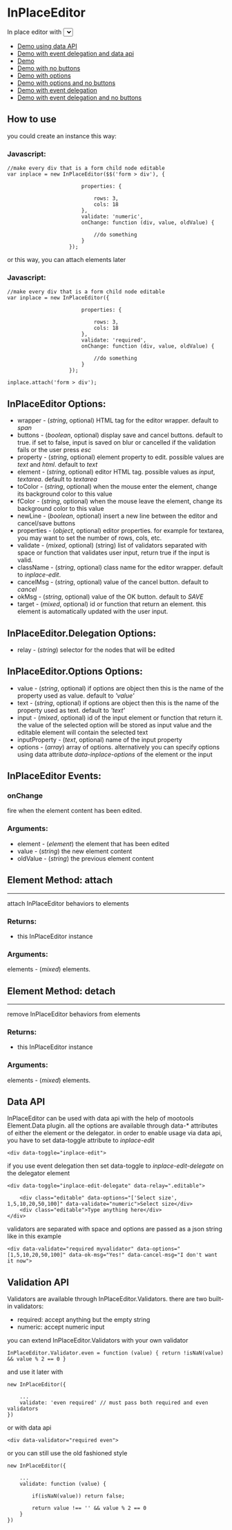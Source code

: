 InPlaceEditor
============

In place editor with <select> and event delegation support.

- [Demo using data API](http://tbela99.github.com/InPlaceEditor/Demos/index-data.html)
- [Demo with event delegation and data api](http://tbela99.github.com/InPlaceEditor/Demos/index-delegation-data.html)
- [Demo](http://tbela99.github.com/InPlaceEditor/Demos/index.html)
- [Demo with no buttons](http://tbela99.github.com/InPlaceEditor/Demos/index-nobuttons.html)
- [Demo with options](http://tbela99.github.com/InPlaceEditor/Demos/index-options.html)
- [Demo with options and no buttons](http://tbela99.github.com/InPlaceEditor/Demos/index-options-delegation-nobuttons.html)
- [Demo with event delegation](http://tbela99.github.com/InPlaceEditor/Demos/index-delegation.html)
- [Demo with event delegation and no buttons](http://tbela99.github.com/InPlaceEditor/Demos/index-delegation-nobuttons.html)

How to use
----------

you could create an instance this way:

### Javascript:

	//make every div that is a form child node editable
	var inplace = new InPlaceEditor($$('form > div'), {
	
							properties: {
							
								rows: 3,
								cols: 18
							},
							validate: 'numeric',
							onChange: function (div, value, oldValue) {

								//do something
							}
						});
						
or this way, you can attach elements later
	
### Javascript:
				
	//make every div that is a form child node editable
	var inplace = new InPlaceEditor({
	
							properties: {
							
								rows: 3,
								cols: 18
							},
							validate: 'required',
							onChange: function (div, value, oldValue) {

								//do something
							}
						});
						
	inplace.attach('form > div');
							
## InPlaceEditor Options:

- wrapper - (*string*, optional) HTML tag for the editor wrapper. default to *span*
- buttons - (*boolean*, optional) display save and cancel buttons. default to true. if set to false, input is saved on blur or cancelled if the validation fails or the user press *esc*
- property - (*string*, optional) element property to edit. possible values are *text* and *html*. default to *text*
- element - (*string*, optional) editor HTML tag. possible values as *input*, *textarea*. default to *textarea*
- toColor - (*string*, optional) when the mouse enter the element, change its background color to this value
- fColor - (*string*, optional) when the mouse leave the element, change its background color to this value
- newLine - (*boolean*, optional) insert a new line between the editor and cancel/save buttons
- properties - (*object*, optional) editor properties. for example for textarea, you may want to set the number of rows, cols, etc.
- validate - (*mixed*, optional) (string) list of validators separated with space or function that validates user input, return true if the input is valid.
- className - (*string*, optional) class name for the editor wrapper. default to *inplace-edit*.
- cancelMsg - (*string*, optional) value of the cancel button. default to *cancel*
- okMsg - (*string*, optional) value of the OK button. default to *SAVE*
- target - (*mixed*, optional) id or function that return an element. this element is automatically updated with the user input.

		
## InPlaceEditor.Delegation Options:

- relay - (*string*) selector for the nodes that will be edited

		
## InPlaceEditor.Options Options:

- value - (*string*, optional) if options are object then this is the name of the property used as value. default to *'value'*
- text - (*string*, optional) if options are object then this is the name of the property used as text. default to *'text'*
- input - (*mixed*, optional) id of the input element or function that return it. the value of the selected option will be stored as input value and the editable element will contain the selected text
- inputProperty - (*text*, optional) name of the input property
- options - (*array*) array of options. alternatively you can specify options using data attribute *data-inplace-options* of the element or the input


## InPlaceEditor Events:

### onChange

fire when the element content has been edited.

### Arguments:

- element - (*element*) the element that has been edited
- value - (*string*) the new element content
- oldValue - (*string*) the previous element content
	
## Element Method: attach
------------

attach InPlaceEditor behaviors to elements

### Returns:

* this InPlaceEditor instance

### Arguments:

elements - (*mixed*) elements.

## Element Method: detach
------------

remove InPlaceEditor behaviors from elements

### Returns:

* this InPlaceEditor instance

### Arguments:

elements - (*mixed*) elements.

Data API
--------

InPlaceEditor can be used with data api with the help of mootools Element.Data plugin. all the options are available through data-* attributes of either the element or the delegator.
in order to enable usage via data api, you have to set data-toggle attribute to *inplace-edit*

	<div data-toggle="inplace-edit">
	
if you use event delegation then set data-toggle to *inplace-edit-delegate* on the delegator element

	<div data-toggle="inplace-edit-delegate" data-relay=".editable">
		
		<div class="editable" data-options="['Select size', 1,5,10,20,50,100]" data-validate="numeric">Select size</div>
		<div class="editable">Type anything here</div>
	</div>
	
validators are separated with space and options are passed as a json string like in this example

	<div data-validate="required myvalidator" data-options="[1,5,10,20,50,100]" data-ok-msg="Yes!" data-cancel-msg="I don't want it now">

Validation API
--------------

Validators are available through InPlaceEditor.Validators. there are two built-in validators:

- required: accept anything but the empty string
- numeric: accept numeric input

you can extend InPlaceEditor.Validators with your own validator

	InPlaceEditor.Validator.even = function (value) { return !isNaN(value) && value % 2 == 0 }

and use it later with

	new InPlaceEditor({

		...
		validate: 'even required' // must pass both required and even validators
	})

or with data api

	<div data-validator="required even">

or you can still use the old fashioned style

	new InPlaceEditor({

		...
		validate: function (value) {
		
			if(isNaN(value)) return false;
			
			return value !== '' && value % 2 == 0
		}
	})
